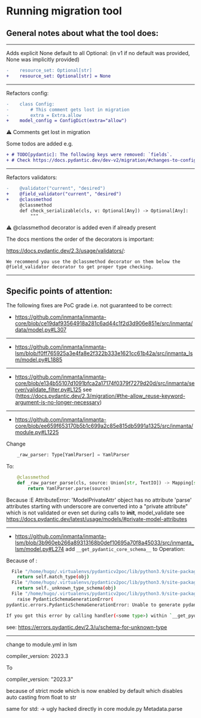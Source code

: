 # Running migration tool

## General notes about what the tool does:

------------------------------------------------------
Adds explicit None default to all Optional: (in v1 if no default was provided, None was implicitly provided)

```diff
-    resource_set: Optional[str]
+    resource_set: Optional[str] = None
```
------------------------------------------------------

Refactors config:

```diff
-    class Config:
-        # This comment gets lost in migration
-        extra = Extra.allow
+    model_config = ConfigDict(extra="allow")
```

⚠️ Comments get lost in migration

Some todos are added e.g.

```diff
+ # TODO[pydantic]: The following keys were removed: `fields`.
+ # Check https://docs.pydantic.dev/dev-v2/migration/#changes-to-config for more information.
```


------------------------------------------------------

Refactors validators:

```diff
-    @validator("current", "desired")
+    @field_validator("current", "desired")
+    @classmethod
     @classmethod
     def check_serializable(cls, v: Optional[Any]) -> Optional[Any]:
         """
```
⚠️ @classmethod decorator is added even if already present


The docs mentions the order of the decorators is important:

https://docs.pydantic.dev/2.3/usage/validators/:
```text
We recommend you use the @classmethod decorator on them below the @field_validator decorator to get proper type checking.
```

------------------------------------------------------



## Specific points of attention:

The following fixes are PoC grade i.e. not guaranteed to be correct:

- https://github.com/inmanta/inmanta-core/blob/ce19daf93564918a281c6ad44c1f2d3d906e851e/src/inmanta/data/model.py#L307

------------------------------------------------------


- https://github.com/inmanta/inmanta-lsm/blob/f0ff765925a3e4fa8e2f322b333e1621cc61b42a/src/inmanta_lsm/model.py#L1885

------------------------------------------------------

- https://github.com/inmanta/inmanta-core/blob/e134b55107d1091bfca2a17174f0379f7279d20d/src/inmanta/server/validate_filter.py#L125
see (https://docs.pydantic.dev/2.3/migration/#the-allow_reuse-keyword-argument-is-no-longer-necessary)

------------------------------------------------------

- https://github.com/inmanta/inmanta-core/blob/ee659f653170b5b1c699a2c85e815db5991a1325/src/inmanta/module.py#L1225

Change

```python
    _raw_parser: Type[YamlParser] = YamlParser
```
To:

```python
    @classmethod
    def _raw_parser_parse(cls, source: Union[str, TextIO]) -> Mapping[str, object]:
        return YamlParser.parse(source)
```


Because :E       AttributeError: 'ModelPrivateAttr' object has no attribute 'parse'
attributes starting with underscore are converted into a "private attribute" which is not validated or even set during calls to __init__, model_validate
see https://docs.pydantic.dev/latest/usage/models/#private-model-attributes


------------------------------------------------------


- https://github.com/inmanta/inmanta-lsm/blob/3b960eb266a89313168b0def10695a70f8a45033/src/inmanta_lsm/model.py#L274
add  `__get_pydantic_core_schema__` to Operation:

Because of :

```sh
  File "/home/hugo/.virtualenvs/pydanticv2poc/lib/python3.9/site-packages/pydantic/_internal/_generate_schema.py", line 694, in _generate_schema
    return self.match_type(obj)
  File "/home/hugo/.virtualenvs/pydanticv2poc/lib/python3.9/site-packages/pydantic/_internal/_generate_schema.py", line 781, in match_type
    return self._unknown_type_schema(obj)
  File "/home/hugo/.virtualenvs/pydanticv2poc/lib/python3.9/site-packages/pydantic/_internal/_generate_schema.py", line 377, in _unknown_type_schema
    raise PydanticSchemaGenerationError(
pydantic.errors.PydanticSchemaGenerationError: Unable to generate pydantic-core schema for <class 'inmanta_lsm.model.Operation'>. Set `arbitrary_types_allowed=True` in the model_config to ignore this error or implement `__get_pydantic_core_schema__` on your type to fully support it.

If you got this error by calling handler(<some type>) within `__get_pydantic_core_schema__` then you likely need to call `handler.generate_schema(<some type>)` since we do not call `__get_pydantic_core_schema__` on `<some type>` otherwise to avoid infinite recursion.

```

see: https://errors.pydantic.dev/2.3/u/schema-for-unknown-type

------------------------------------------------------


change to module.yml in lsm

compiler_version: 2023.3

To


compiler_version: "2023.3"

because of strict mode which is now enabled by default which disables auto casting from float to str


same for std: -> ugly hacked directly in core module.py Metadata.parse


